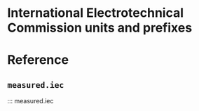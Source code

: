 # International Electrotechnical Commission units and prefixes

# Reference
## `measured.iec`
::: measured.iec
